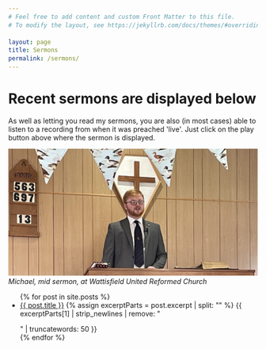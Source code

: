 ```yaml
---
# Feel free to add content and custom Front Matter to this file.
# To modify the layout, see https://jekyllrb.com/docs/themes/#overriding-theme-defaults

layout: page
title: Sermons
permalink: /sermons/
---
```

<script>
function redirectToPage() {
  const currentDate = new Date();
  const dayOfWeek = currentDate.getDay();

  if (dayOfWeek === 0) {
    window.location.replace('https://www.topple.scot/sabbath');
  }
}

window.onload = redirectToPage;
</script>

# Recent sermons are displayed below
As well as letting you read my sermons, you are also (in most cases) able to listen to a recording from when it was preached 'live'. Just click on the play button above where the sermon is displayed.

![Michael mid-sermon at Wattisfield URC](media/wattisfield_crop.jpg)
<br>*Michael, mid sermon, at Wattisfield United Reformed Church*

<ul>
  {% for post in site.posts %}
    <li>
      <a href="{{ post.url }}">{{ post.title }}</a>
      {% assign excerptParts = post.excerpt | split: "<!-- excerpt-start -->" %}
      {{ excerptParts[1] | strip_newlines | remove: "</p>" | truncatewords: 50 }}
    </li>
  {% endfor %}
</ul>
